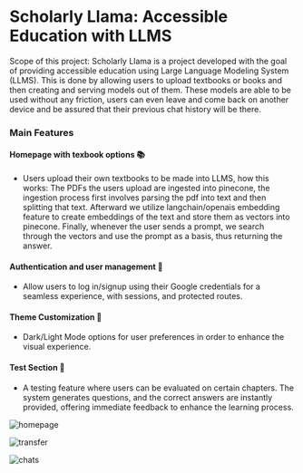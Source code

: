 # Scholarly Llama: Accessible Education with LLMS

Scope of this project: Scholarly Llama is a project developed with the goal of providing accessible education using Large Language Modeling System (LLMS). This is done by allowing users to upload textbooks or books and then creating and serving models out of them. These models are able to be used without any friction, users can even leave and come back on another device and be assured that their previous chat history will be there.

### Main Features

#### Homepage with texbook options 📚
- Users upload their own textbooks to be made into LLMS, how this works: The PDFs the users upload are ingested into pinecone, the ingestion process first involves parsing the pdf into text and then splitting that text. Afterward we utilize langchain/openais embedding feature to create embeddings of the text and store them as vectors into pinecone. Finally, whenever the user sends a prompt, we search through the vectors and use the prompt as a basis, thus returning the answer.
  
#### Authentication and user management 🔑
- Allow users to log in/signup using their Google credentials for a seamless experience, with sessions, and protected routes.

#### Theme Customization 🌙
- Dark/Light Mode options for user preferences in order to enhance the visual experience.

#### Test Section 📝
- A testing feature where users can be evaluated on certain chapters. The system generates questions, and the correct answers are instantly provided, offering immediate feedback to enhance the learning process.

![homepage](https://github.com/DeveloperMindset123/Scholarly-Llama/assets/39009375/34104078-a5a3-43b6-ba0b-e9ce1c5a7307)

![transfer](https://github.com/DeveloperMindset123/Scholarly-Llama/assets/39009375/dd449ad0-fb2d-4a67-a921-35b4dd7d8df1)

![chats](https://github.com/DeveloperMindset123/Scholarly-Llama/assets/39009375/cfa8fca2-5f77-43f7-b201-df1bfa8fbfca)
